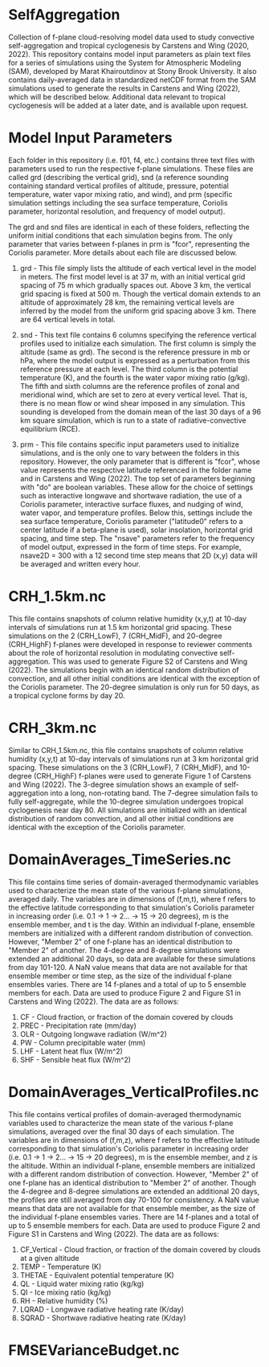 # SelfAggregation
Collection of f-plane cloud-resolving model data used to study convective self-aggregation and tropical cyclogenesis by Carstens and Wing (2020, 2022). This repository contains model input parameters as plain text files for a series of simulations using the System for Atmospheric Modeling (SAM), developed by Marat Khairoutdinov at Stony Brook University. It also contains daily-averaged data in standardized netCDF format from the SAM simulations used to generate the results in Carstens and Wing (2022), which will be described below. Additional data relevant to tropical cyclogenesis will be added at a later date, and is available upon request.

# Model Input Parameters

Each folder in this repository (i.e. f01, f4, etc.) contains three text files with parameters used to run the respective f-plane simulations. These files are called grd (describing the vertical grid), snd (a reference sounding containing standard vertical profiles of altitude, pressure, potential temperature, water vapor mixing ratio, and wind), and prm (specific simulation settings including the sea surface temperature, Coriolis parameter, horizontal resolution, and frequency of model output). 

The grd and snd files are identical in each of these folders, reflecting the uniform initial conditions that each simulation begins from. The only parameter that varies between f-planes in prm is "fcor", representing the Coriolis parameter. More details about each file are discussed below.

1. grd - This file simply lists the altitude of each vertical level in the model in meters. The first model level is at 37 m, with an initial vertical grid spacing of 75 m which gradually spaces out. Above 3 km, the vertical grid spacing is fixed at 500 m. Though the vertical domain extends to an altitude of approximately 28 km, the remaining vertical levels are inferred by the model from the uniform grid spacing above 3 km. There are 64 vertical levels in total.

2. snd - This text file contains 6 columns specifying the reference vertical profiles used to initialize each simulation. The first column is simply the altitude (same as grd). The second is the reference pressure in mb or hPa, where the model output is expressed as a perturbation from this reference pressure at each level. The third column is the potential temperature (K), and the fourth is the water vapor mixing ratio (g/kg). The fifth and sixth columns are the reference profiles of zonal and meridional wind, which are set to zero at every vertical level. That is, there is no mean flow or wind shear imposed in any simulation. This sounding is developed from the domain mean of the last 30 days of a 96 km square simulation, which is run to a state of radiative-convective equilibrium (RCE).

3. prm - This file contains specific input parameters used to initialize simulations, and is the only one to vary between the folders in this repository. However, the only parameter that is different is "fcor", whose value represents the respective latitude referenced in the folder name and in Carstens and Wing (2022). The top set of parameters beginning with "do" are boolean variables. These allow for the choice of settings such as interactive longwave and shortwave radiation, the use of a Coriolis parameter, interactive surface fluxes, and nudging of wind, water vapor, and temperature profiles. Below this, settings include the sea surface temperature, Coriolis parameter ("latitude0" refers to a center latitude if a beta-plane is used), solar insolation, horizontal grid spacing, and time step. The "nsave" parameters refer to the frequency of model output, expressed in the form of time steps. For example, nsave2D = 300 with a 12 second time step means that 2D (x,y) data will be averaged and written every hour.

# CRH_1.5km.nc

This file contains snapshots of column relative humidity (x,y,t) at 10-day intervals of simulations run at 1.5 km horizontal grid spacing. These simulations on the 2 (CRH_LowF), 7 (CRH_MidF), and 20-degree (CRH_HighF) f-planes were developed in response to reviewer comments about the role of horizontal resolution in modulating convective self-aggregation. This was used to generate Figure S2 of Carstens and Wing (2022). The simulations begin with an identical random distribution of convection, and all other initial conditions are identical with the exception of the Coriolis parameter. The 20-degree simulation is only run for 50 days, as a tropical cyclone forms by day 20.

# CRH_3km.nc

Similar to CRH_1.5km.nc, this file contains snapshots of column relative humidity (x,y,t) at 10-day intervals of simulations run at 3 km horizontal grid spacing. These simulations on the 3 (CRH_LowF), 7 (CRH_MidF), and 10-degree (CRH_HighF) f-planes were used to generate Figure 1 of Carstens and Wing (2022). The 3-degree simulation shows an example of self-aggregation into a long, non-rotating band. The 7-degree simulation fails to fully self-aggregate, while the 10-degree simulation undergoes tropical cyclogenesis near day 80. All simulations are initialized with an identical distribution of random convection, and all other initial conditions are identical with the exception of the Coriolis parameter.

# DomainAverages_TimeSeries.nc

This file contains time series of domain-averaged thermodynamic variables used to characterize the mean state of the various f-plane simulations, averaged daily. The variables are in dimensions of (f,m,t), where f refers to the effective latitude corresponding to that simulation's Coriolis parameter in increasing order (i.e. 0.1 -> 1 -> 2... -> 15 -> 20 degrees), m is the ensemble member, and t is the day. Within an individual f-plane, ensemble members are initialized with a different random distribution of convection. However, "Member 2" of one f-plane has an identical distribution to "Member 2" of another. The 4-degree and 8-degree simulations were extended an additional 20 days, so data are available for these simulations from day 101-120. A NaN value means that data are not available for that ensemble member or time step, as the size of the individual f-plane ensembles varies. There are 14 f-planes and a total of up to 5 ensemble members for each. Data are used to produce Figure 2 and Figure S1 in Carstens and Wing (2022). The data are as follows:

1. CF - Cloud fraction, or fraction of the domain covered by clouds
2. PREC - Precipitation rate (mm/day)
3. OLR - Outgoing longwave radiation (W/m^2)
4. PW - Column precipitable water (mm)
5. LHF - Latent heat flux (W/m^2)
6. SHF - Sensible heat flux (W/m^2)

# DomainAverages_VerticalProfiles.nc

This file contains vertical profiles of domain-averaged thermodynamic variables used to characterize the mean state of the various f-plane simulations, averaged over the final 30 days of each simulation. The variables are in dimensions of (f,m,z), where f refers to the effective latitude corresponding to that simulation's Coriolis parameter in increasing order (i.e. 0.1 -> 1 -> 2... -> 15 -> 20 degrees), m is the ensemble member, and z is the altitude. Within an individual f-plane, ensemble members are initialized with a different random distribution of convection. However, "Member 2" of one f-plane has an identical distribution to "Member 2" of another. Though the 4-degree and 8-degree simulations are extended an additional 20 days, the profiles are still averaged from day 70-100 for consistency. A NaN value means that data are not available for that ensemble member, as the size of the individual f-plane ensembles varies. There are 14 f-planes and a total of up to 5 ensemble members for each. Data are used to produce Figure 2 and Figure S1 in Carstens and Wing (2022). The data are as follows:

1. CF_Vertical - Cloud fraction, or fraction of the domain covered by clouds at a given altitude
2. TEMP - Temperature (K)
3. THETAE - Equivalent potential temperature (K)
4. QL - Liquid water mixing ratio (kg/kg)
5. QI - Ice mixing ratio (kg/kg)
6. RH - Relative humidity (%)
7. LQRAD - Longwave radiative heating rate (K/day)
8. SQRAD - Shortwave radiative heating rate (K/day)

# FMSEVarianceBudget.nc

